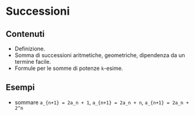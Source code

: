 # Successioni

## Contenuti

- Definizione.
- Somma di successioni aritmetiche, geometriche, dipendenza da un termine facile.
- Formule per le somme di potenze `k`-esime.

## Esempi

- sommare `a_{n+1} = 2a_n + 1`, `a_{n+1} = 2a_n + n`, `a_{n+1} = 2a_n + 2^n`
